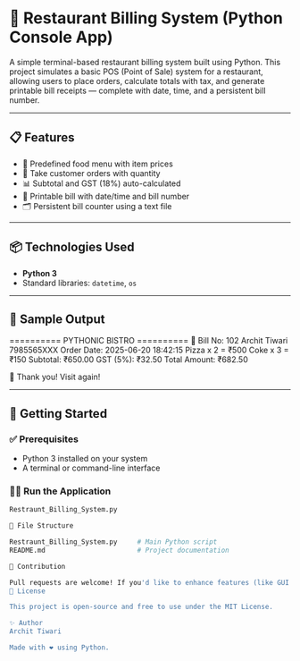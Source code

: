 # 🧾 Restaurant Billing System (Python Console App)

A simple terminal-based restaurant billing system built using Python. This project simulates a basic POS (Point of Sale) system for a restaurant, allowing users to place orders, calculate totals with tax, and generate printable bill receipts — complete with date, time, and a persistent bill number.

---

## 📋 Features

- 📜 Predefined food menu with item prices
- 🛒 Take customer orders with quantity
- 📊 Subtotal and GST (18%) auto-calculated
- 🧾 Printable bill with date/time and bill number
- 🗂️ Persistent bill counter using a text file

---

## 📦 Technologies Used

- **Python 3**
- Standard libraries: `datetime`, `os`

---

## 📸 Sample Output

========== PYTHONIC BISTRO ==========
🧾 Bill No: 102
Archit Tiwari
7985565XXX
Order Date: 2025-06-20 18:42:15
Pizza x 2 = ₹500
Coke x 3 = ₹150
Subtotal: ₹650.00
GST (5%): ₹32.50
Total Amount: ₹682.50

🙏 Thank you! Visit again!


---

## 🚀 Getting Started

### ✅ Prerequisites

- Python 3 installed on your system  
- A terminal or command-line interface

### 🧑‍💻 Run the Application

```bash
Restraunt_Billing_System.py

📁 File Structure

Restraunt_Billing_System.py     # Main Python script
README.md                       # Project documentation

🙌 Contribution

Pull requests are welcome! If you'd like to enhance features (like GUI or database support), feel free to fork the repo and submit a PR.
📄 License

This project is open-source and free to use under the MIT License.

✨ Author
Archit Tiwari

Made with ❤️ using Python.
